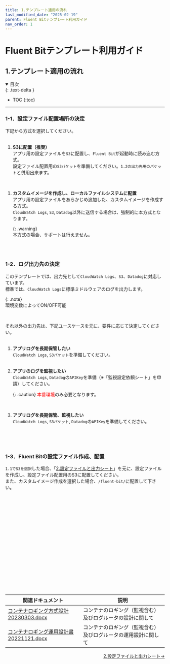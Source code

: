 ```yaml
---
title: 1.テンプレート適用の流れ
last_modified_date: "2025-02-19"
parent: Fluent Bitテンプレート利用ガイド
nav_order: 1
---
```


# Fluent Bitテンプレート利用ガイド

## 1.テンプレート適用の流れ

<details open markdown="block">
  <summary>
    目次
  </summary>
  {: .text-delta }

  - TOC
  {:toc}
</details>

---

### 1-1．設定ファイル配置場所の決定  
下記から方式を選択してください。  
<br>

1. **S3に配置（推奨）**  
    アプリ用の設定ファイルを`S3`に配置し、`Fluent Bit`が起動時に読み込む方式。  
    設定ファイル配置用の`S3バケット`を準備してください。`1.2の出力先用のバケット`と併用出来ます。  
<br>

1. **カスタムイメージを作成し、ローカルファイルシステムに配置**  
    アプリ用の設定ファイルをあらかじめ追加した、カスタムイメージを作成する方式。  
    `CloudWatch Logs`, `S3`, `Datadog`以外に送信する場合は、強制的に本方式となります。

    {: .warning}  
    本方式の場合、サポートは行えません。

<br><br>

### 1-2．ログ出力先の決定
このテンプレートでは、出力先として`CloudWatch Logs`、`S3`、`Datadog`に対応しています。  
標準では、`CloudWatch Logs`に標準ミドルウェアのログを出力します。

{: .note}  
環境変数によってON/OFF可能  

<br>

それ以外の出力先は、下記ユースケースを元に、要件に応じて決定してください。  
<br>

1. **アプリログを長期保管したい**  
    `CloudWatch Logs`, `S3バケット`を準備してください。  
    <br>

1. **アプリのログを監視したい**  
    `CloudWatch Logs`, `Datadog`の`APIKey`を準備（※「監視設定依頼シート」を申請）してください。  
    
    {: .caution}
    <span style="color: red; ">本番環境</span>のみ必要となります。

    <br>

1. **アプリログを長期保管、監視したい**  
    `CloudWatch Logs`, `S3バケット`, `Datadog`の`APIKey`を準備してください。  
    <br>

<br><br>

### 1-3．Fluent Bitの設定ファイル作成、配置  
`1.1でS3を選択`した場合、「[2.設定ファイルと出力シート](/deploy/fluentbit/configuration)」を元に、設定ファイルを作成し、設定ファイル配置用のS3に配置してください。  
また、カスタムイメージ作成を選択した場合、`/fluent-bit/`に配置して下さい。  


<br><br>

<p style="margin-top: 20em"></p>  

| 関連ドキュメント | 説明 | 
| ------ | ------ |
| [コンテナロギング方式設計20230303.docx](/files/基本設計書/コンテナロギング方式設計20230303.docx) | コンテナのロギング（監視含む）及びログルータの設計に関して | 
| [コンテナロギング運用設計書20221121.docx](/files/基本設計書/コンテナロギング運用設計書20221121.docx) | コンテナのロギング（監視含む）及びログルータの運用設計に関して |  


<div style="display: flex; justify-content: space-between;">
  <div style="text-align: center;">
  </div>
  <div style="text-align: center;">
　　<a href="/deploy/fluentbit/configuration">2.設定ファイルと出力シート→</a>
  </div>
</div>